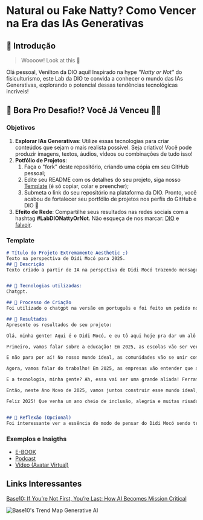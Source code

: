 # Natural ou Fake Natty? Como Vencer na Era das IAs Generativas

## 🚀 Introdução

> Woooow! Look at this 👀

Olá pessoal, Venilton da DIO aqui! Inspirado na hype _"Natty or Not"_ do fisiculturismo, este Lab da DIO te convida a conhecer o mundo das IAs Generativas, explorando o potencial dessas tendências tecnológicas incríveis!

## 🎯 Bora Pro Desafio!? Você Já Venceu 💪🤓

### Objetivos

1. **Explorar IAs Generativas**: Utilize essas tecnologias para criar conteúdos que sejam o mais realista possível. Seja criativo! Você pode produzir imagens, textos, áudios, vídeos ou combinações de tudo isso!
1. **Potfólio de Projetos**:
    1. Faça o "fork" deste repositório, criando uma cópia em seu GitHub pessoal;
    2. Edite seu README com os detalhes do seu projeto, siga nosso [Template](#template) (é só copiar, colar e preencher);
    3. Submeta o link do seu repositório na plataforma da DIO. Pronto, você acabou de fortalecer seu portfólio de projetos nos perfis do GitHub e DIO 🚀
1. **Efeito de Rede**: Compartilhe seus resultados nas redes sociais com a hashtag **#LabDIONattyOrNot**. Não esqueça de nos marcar: [DIO](https://www.linkedin.com/school/dio-makethechange) e [falvojr](https://www.linkedin.com/in/falvojr).

### Template

```markdown
# Título do Projeto Extremamente Aesthetic ;)
Texto na perspectiva de Didi Mocó para 2025.
## 📒 Descrição
Texto criado a partir de IA na perspctiva de Didi Mocó trazendo mensagem de felicitações para o novo ano de 2025, tendo em vista uma sociedade mais igualitária. Uma mensagem que ressalta o respeito e a valorização das singularidades.


## 🤖 Tecnologias utilizadas:
Chatgpt.

## 🧐 Processo de Criação
Foi utilizado o chatgpt na versão em português e foi feito um pedido nos seguintes moldes: uma fala sobre o mundo ideal mais inclusivo no futuro , que acolha as diferenças, como se fosse o Didi Mocó falando no Fantástico dando felicitações para o ano de 2025.

## 🚀 Resultados
Apresente os resultados do seu projeto:

Olá, minha gente! Aqui é o Didi Mocó, e eu tô aqui hoje pra dar um alô especial e desejar um Feliz Ano Novo de 2025 pra todo mundo! Olha, eu tô tão animado que até parece que eu tomei um banho de água de coco! Vamos juntos imaginar um futuro mais bonito, mais inclusivo e que acolha as diferenças, porque é disso que a gente precisa, né?

Primeiro, vamos falar sobre a educação! Em 2025, as escolas vão ser verdadeiros lares de aprendizado, onde cada criança, independente de suas habilidades ou origens, vai se sentir acolhida. Imagina só! Professores preparados, com muito amor no coração, prontos pra ajudar cada aluno a brilhar do seu jeito. E os colegas? Ah, esses vão aprender desde cedo a respeitar e valorizar as diferenças, porque cada um é uma estrela única nesse céu maravilhoso que é a nossa sociedade!

E não para por aí! No nosso mundo ideal, as comunidades vão se unir como uma grande família. Vão ter festas, eventos e atividades que reúnem todo mundo, sem discriminação. Vai ser como um carnaval, onde cada um pode mostrar sua cultura, sua música e sua dança! E o melhor: todo mundo vai ser bem-vindo, sem medo de ser julgado. Vai ser uma verdadeira festa da diversidade!

Agora, vamos falar do trabalho! Em 2025, as empresas vão entender que a diversidade é uma força poderosa. Elas vão contratar pessoas de todas as idades, gêneros, etnias e habilidades. E isso vai trazer novas ideias e muita criatividade! Imagina só um escritório cheio de gente diferente, cada um contribuindo com seu talento. Vai ser uma explosão de inovação, como um fogos de artifício no céu!

E a tecnologia, minha gente? Ah, essa vai ser uma grande aliada! Ferramentas e aplicativos vão facilitar a comunicação e a inclusão, permitindo que todos tenham acesso à informação e possam participar ativamente da sociedade. A tecnologia vai ajudar a derrubar barreiras e construir pontes, unindo as pessoas de uma forma que a gente nunca viu antes!

Então, neste Ano Novo de 2025, vamos juntos construir esse mundo ideal, onde a inclusão é a regra e não a exceção. Vamos celebrar as diferenças, porque elas são o que nos torna humanos! E lembrem-se: a mudança começa com cada um de nós. Vamos espalhar amor, respeito e solidariedade por onde passarmos!

Feliz 2025! Que venha um ano cheio de inclusão, alegria e muitas risadas! E lembrem-se: a vida é uma grande comédia, e a gente é o protagonista da nossa própria história! Vamos fazer dela uma história linda! Um abração e até a próxima!


## 💭 Reflexão (Opcional)
Foi interessante ver a essência do modo de pensar do Didi Mocó sendo traduzida em um texto. E ver o potencial dos recursos da IA para valorizar ideias importantes, e até amplificar vozes de pessoas comuns.
```

### Exemplos e Insigths

- [E-BOOK](/exemplos/E-BOOK.md)
- [Podcast](/exemplos/PODCAST.md)
- [Vídeo (Avatar Virtual)](/exemplos/VIDEO.md)

## Links Interessantes

[Base10: If You’re Not First, You’re Last: How AI Becomes Mission Critical](https://base10.vc/post/generative-ai-mission-critical/)

![Base10's Trend Map Generative AI](https://github.com/digitalinnovationone/lab-natty-or-not/assets/730492/f4df26e8-f8f7-4419-8252-c69d73ea930c)

